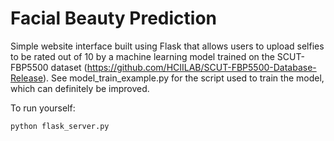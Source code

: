 # Facial Beauty Prediction

Simple website interface built using Flask that allows users to upload selfies to be rated out of 10 by a machine learning model trained on the SCUT-FBP5500 dataset (https://github.com/HCIILAB/SCUT-FBP5500-Database-Release). See model_train_example.py for the script used to train the model, which can definitely be improved. 

To run yourself:

```
python flask_server.py
```
